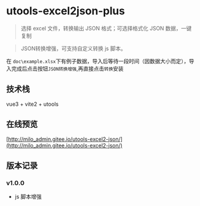 # utools-excel2json-plus

> 选择 excel 文件，转换输出 JSON 格式；可选择格式化 JSON 数据，一键复制

> JSON转换增强，可支持自定义转换 js 脚本。 

在 `doc\example.xlsx`下有例子数据，导入后等待一段时间（因数据大小而定），导入完成后点击按钮`JSON转换增强`,再直接点击`转换`安装

## 技术栈

vue3 + vite2 + utools

## 在线预览
[http://milo_admin.gitee.io/utools-excel2-json/](http://milo_admin.gitee.io/utools-excel2-json/)

## 版本记录


### v1.0.0

- js 脚本增强

